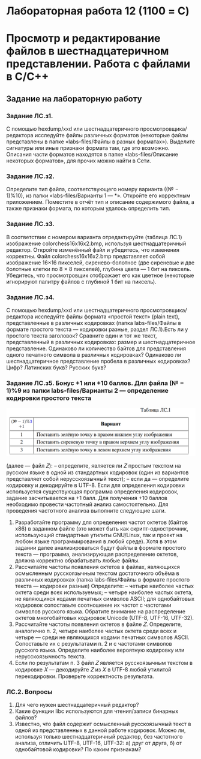 # Лабораторная работа 12 (1100 = C)
# Просмотр и редактирование файлов в шестнадцатеричном представлении. Работа с файлами в C/C++

## Задание на лабораторную работу
### Задание ЛC.з1.
 С помощью hexdump/xxd или шестнадцатеричного просмотровщика/редактора исследуйте файлы различных форматов (некоторые файлы
представлены в папке «labs-files/Файлы в разных форматах»). Выделите сигнатуры
или иные признаки формата там, где это возможно.
Описания части форматов находятся в папке «labs-files/Описание некоторых
форматов», для прочих можно найти в Сети.
### Задание ЛC.з2.
 Определите тип файла, соответствующего номеру варианта
((№ − 1)%10), из папки «labs-files/Варианты 1 — *». Откройте его корректным
приложением. Поместите в отчёт тип и описание содержимого файла, а также
признаки формата, по которым удалось определить тип.
### Задание ЛC.з3. 
В соответствии с номером варианта отредактируйте (таблица ЛC.1) изображение colorchess16x16x2.bmp, используя шестнадцатеричный
редактор. Откройте изменённый файл и убедитесь, что изменения корректны.
Файл colorchess16x16x2.bmp представляет собой изображение 16×16 пикселей,
сиренево-болотное (две сиреневые и две болотные клетки по 8 × 8 пикселей),
глубина цвета — 1 бит на пиксель. Убедитесь, что просмотровщик отображает его
как цветное (некоторые игнорируют палитру файлов с глубиной 1 бит на пиксель).
### Задание ЛC.з4.
 С помощью hexdump/xxd или шестнадцатеричного просмотровщика/редактора исследуйте файлы формата «простой текст» (plain text),
представленные в различных кодировках (папка labs-files/Файлы в формате
простого текста — кодировки разные, раздел ЛC.1).Есть ли у простого текста заголовок?
Сравните один и тот же текст, представленный в различных кодировках: размер и шестнадцатеричное представление. Одинаково ли количество байтов для
представления одного печатного символа в различных кодировках? Одинаково
ли шестнадцатеричное представление пробела в различных кодировках? Цифр?
Латинских букв? Русских букв?
### Задание ЛC.з5. Бонус +1 или +10 баллов. Для файла (№ − 1)%9 из папки labs-files/Варианты 2 — определение кодировки простого текста

![](pic/image.png)

(далее — файл 𝑍):
– определите, является ли 𝑍 простым текстом на русском языке в одной из
стандартных кодировок (один из вариантов представляет собой нерусскоязычный текст);
– если да — определите кодировку и декодируйте в UTF-8.
Если для определения кодировки используется существующая программа определения кодировок, задание засчитывается на +1 балл. Для получения +10 баллов
необходимо провести частотный анализ самостоятельно.
Для проведения частотного анализа выполните следующие шаги.
1. Разработайте программу для определения частот октетов (байтов x86) в заданном файле (это может быть как скрипт-однострочник, использующий
стандартные утилиты GNU/Linux, так и проект на любом языке программирования в любой среде).
Хотя в этом задании далее анализироваться будут файлы в формате
простого текста — программа, анализирующая распределение октетов,
должна корректно обрабатывать любые файлы.
2. Рассчитайте частоты появления октетов в файлах, являющихся осмысленным
русскоязычным текстом достаточного объёма в различных кодировках (папка
labs-files/Файлы в формате простого текста — кодировки разные)
Определите:
– четыре наиболее частых октета среди всех используемых;
– четыре наиболее частых октета, не являющихся кодами печатных символов ASCII; для однобайтовых кодировок сопоставьте соотношение их
частот с частотами символов русского языка.
Обратите внимание на распределение октетов многобайтовых кодировок
Unicode (UTF-8, UTF-16, UTF-32).
3. Рассчитайте частоты появления октетов в файле 𝑍. Определите, аналогично
п. 2, четыре наиболее частых октета среди всех и четыре — среди не являющихся кодами печатных символов ASCII.
Сопоставьте их с результатами п. 2 и с частотами символов русского языка.
Определите наиболее вероятную кодировку или нерусскоязычность текста.
4. Если по результатам п. 3 файл 𝑍 является русскоязычным текстом в кодировке 𝑋 — декодируйте 𝑍 из 𝑋 в UTF-8 любой утилитой перекодировки.
Проверьте корректность результата.

### ЛC.2. Вопросы
1. Для чего нужен шестнадцатеричный редактор?
2. Какие функции libc используются для чтения/записи бинарных файлов?
3. Известно, что файл содержит осмысленный русскоязычный текст в одной
из представленных в данной работе кодировок. Можно ли, используя только
шестнадцатеричный редактор, без частотного анализа, отличить UTF-8, UTF-16,
UTF-32: а) друг от друга, б) от однобайтовой кодировки? По каким признакам?
